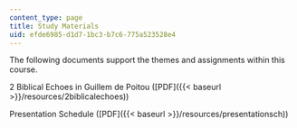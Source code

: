 ```yaml
---
content_type: page
title: Study Materials
uid: efde6985-d1d7-1bc3-b7c6-775a523528e4
---
```


The following documents support the themes and assignments within this course.

2 Biblical Echoes in Guillem de Poitou ([PDF]({{< baseurl >}}/resources/2biblicalechoes))

Presentation Schedule ([PDF]({{< baseurl >}}/resources/presentationsch))